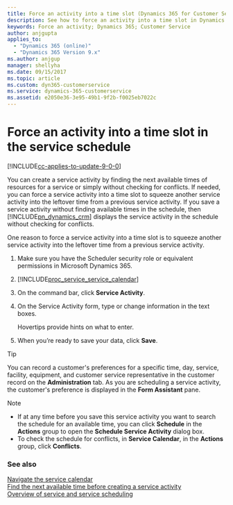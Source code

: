 ```yaml
---
title: Force an activity into a time slot (Dynamics 365 for Customer Service) | MicrosoftDocs
description: See how to force an activity into a time slot in Dynamics 365 for Customer Service
keywords: Force an activity; Dynamics 365; Customer Service
author: anjgupta
applies_to: 
  - "Dynamics 365 (online)"
  - "Dynamics 365 Version 9.x"
ms.author: anjgup
manager: shellyha
ms.date: 09/15/2017
ms.topic: article
ms.custom: dyn365-customerservice
ms.service: dynamics-365-customerservice
ms.assetid: e2050e36-3e95-49b1-9f2b-f0025eb7022c
---
```


# Force an activity into a time slot in the service schedule

[!INCLUDE[cc-applies-to-update-9-0-0](../includes/cc_applies_to_update_9_0_0.md)]

You can create a service activity by finding the next available times of resources for a service or simply without checking for conflicts. If needed, you can force a service activity into a time slot to squeeze another service activity into the leftover time from a previous service activity. If you save a service activity without finding available times in the schedule, then [!INCLUDE[pn_dynamics_crm](../includes/pn-dynamics-crm.md)] displays the service activity in the schedule without checking for conflicts.  
  
 One reason to force a service activity into a time slot is to squeeze another service activity into the leftover time from a previous service activity.  
  
1.  Make sure you have the Scheduler security role or equivalent permissions in Microsoft Dynamics 365.  
  
2. [!INCLUDE[proc_service_service_calendar](../includes/proc-service-service-calendar.md)]  
  
3.  On the command bar, click **Service Activity**.  
  
4.  On the Service Activity form, type or change information in the text boxes.  
  
     Hovertips provide hints on what to enter.  
  
5.  When you’re ready to save your data, click **Save**.  
  
> [!TIP]
>  You can record a customer's preferences for a specific time, day, service, facility, equipment, and customer service representative in the customer record on the **Administration** tab. As you are scheduling a service activity, the customer's preference is displayed in the **Form Assistant** pane.  
  
> [!NOTE]
> - If at any time before you save this service activity you want to search the schedule for an available time, you can click **Schedule** in the **Actions** group to open the **Schedule Service Activity** dialog box.  
> - To check the schedule for conflicts, in **Service Calendar**, in the **Actions** group, click **Conflicts**.  
  
### See also  
 [Navigate the service calendar](../customer-service/navigate-service-calendar.md)   
 [Find the next available time before creating a service activity](../customer-service/find-next-available-time-before-create-service-activity.md)   
 [Overview of service and service scheduling](../customer-service/basics-service-service-scheduling.md)   

